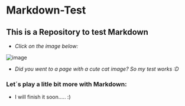 # Markdown-Test

## This is a Repository to test Markdown

* *Click on the image below:*

![image](https://user-images.githubusercontent.com/111463790/188033691-a6a489ae-ef0e-4d57-8575-cd01561ec3bb.png)

* *Did you went to a page with a cute cat image? So my test works :D*

### Let´s play a litle bit more with Markdown:

* I will finish it soon..... :)
